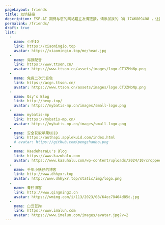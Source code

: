 ```yaml
---
pageLayout: friends
title: 友情链接
description: ESP-AI 期待与您的网站建立友情链接，请添加我的 QQ 1746809408 ，让我们互建友联吧！
permalink: /friends/
draft: true
list:
  -
    name: 小明IO
    link: https://xiaomingio.top
    avatar: https://xiaomingio.top/me/head.jpg
  -
    name: 海豚配音
    link: https://www.ttson.cn/
    avatar: https://www.ttson.cn/assets/images/logo.CTJZMbNp.png
  -
    name: 免费二次元音色
    link: https://acgn.ttson.cn/
    avatar: https://www.ttson.cn/assets/images/logo.CTJZMbNp.png
  -
    name: Qsy's Blog
    link: http://hexp.top/
    avatar: https://mybatis-mp.cn/images/small-logo.png
  -
    name: mybatis-mp
    link: https://mybatis-mp.cn/
    avatar: https://mybatis-mp.cn/images/small-logo.png
  -
    name: 安全获取苹果UDID
    link: https://authapi.applekuid.com/index.html
    # avatar: https://github.com/pengzhanbo.png
  -
    name: KaedeharaLu's Blog
    link: https://www.kazuhalu.com
    avatar: https://www.kazuhalu.com/wp-content/uploads/2024/10/cropped-%E4%B8%87%E5%8F%B6%E5%A4%B4%E5%83%8F-%E6%9B%B4%E6%B8%85%E6%99%B0.jpg
  -
    name: 千年小妖仔的博客
    link: http://www.dhhyxr.top
    avatar: http://www.dhhyxr.top/static/img/logo.png
  -
    name: 青柠博客
    link: http://www.qingningz.cn
    avatar: https://wmimg.com/i/113/2023/08/64ec78404d85d.jpg
  -
    name: 白云苍狗
    link: https://www.imalun.com
    avatar: https://www.imalun.com/images/avatar.jpg?v=2
---
```


 